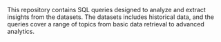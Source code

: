 This repository contains SQL queries designed to analyze and extract insights from the datasets. The datasets includes historical data, and the queries cover a range of topics from basic data retrieval to advanced analytics.
